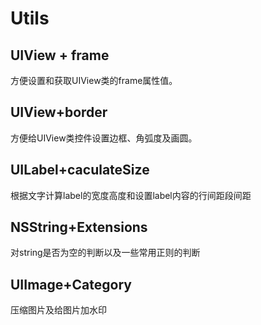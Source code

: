 # Utils

## UIView + frame 
方便设置和获取UIView类的frame属性值。

## UIView+border
方便给UIView类控件设置边框、角弧度及画圆。

## UILabel+caculateSize
根据文字计算label的宽度高度和设置label内容的行间距段间距

## NSString+Extensions
对string是否为空的判断以及一些常用正则的判断

## UIImage+Category
压缩图片及给图片加水印
